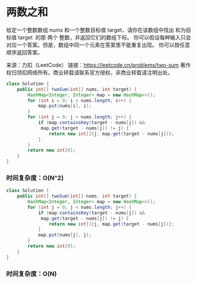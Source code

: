 # 两数之和

给定一个整数数组 nums 和一个整数目标值 target，请你在该数组中找出 和为目标值 target  的那 两个 整数，并返回它们的数组下标。
你可以假设每种输入只会对应一个答案。但是，数组中同一个元素在答案里不能重复出现。
你可以按任意顺序返回答案。

来源：力扣（LeetCode）
链接：https://leetcode.cn/problems/two-sum
著作权归领扣网络所有。商业转载请联系官方授权，非商业转载请注明出处。

```java
class Solution {
    public int[] twoSum(int[] nums, int target) {
        HashMap<Integer, Integer> map = new HashMap<>();
        for (int i = 0; i < nums.length; i++) {
            map.put(nums[i], i);
        }
        for (int j = 0; j < nums.length; j++) {
            if (map.containsKey(target - nums[j]) &&
             map.get(target - nums[j]) != j) {
                return new int[]{j, map.get(target - nums[j])};
            }
        }
        return new int[0];
    }
}
```
### 时间复杂度：O(N^2)


```java
class Solution {
    public int[] twoSum(int[] nums, int target) {
        HashMap<Integer, Integer> map = new HashMap<>();
        for (int j = 0; j < nums.length; j++) {
            if (map.containsKey(target - nums[j]) &&
             map.get(target - nums[j]) != j) {
                return new int[]{j, map.get(target - nums[j])};
            }
            map.put(nums[j], j);
        }
        return new int[0];
    }
}
```
### 时间复杂度：O(N)